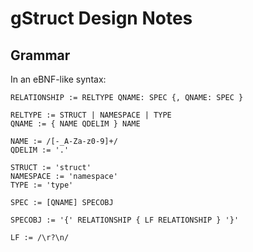 # gStruct Design Notes

## Grammar

In an eBNF-like syntax:

```
RELATIONSHIP := RELTYPE QNAME: SPEC {, QNAME: SPEC }

RELTYPE := STRUCT | NAMESPACE | TYPE
QNAME := { NAME QDELIM } NAME

NAME := /[-_A-Za-z0-9]+/
QDELIM := '.'

STRUCT := 'struct'
NAMESPACE := 'namespace'
TYPE := 'type'

SPEC := [QNAME] SPECOBJ

SPECOBJ := '{' RELATIONSHIP { LF RELATIONSHIP } '}'

LF := /\r?\n/
```
